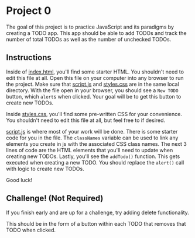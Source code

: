 # Project 0


The goal of this project is to practice JavaScript and its paradigms by creating
a TODO app. 
This app should be able to add TODOs and track the number of total
TODOs as well as the number of unchecked TODOs.


## Instructions

Inside of [index.html](/index.html), you'll find some starter HTML. 
You shouldn't
need to edit this file at all. Open this file on your computer into any browser
to run the project. 
Make sure that [script.js](/script.js) and [styles.css](/styles.css)
are in the same local directory.
 With the file open in your browser, you should
see a `New TODO` button, which `alert`s when clicked. 
Your goal will be to get
this button to create new TODOs.

Inside [styles.css](/styles.css), 
you'll find some pre-written CSS for your
convenience. You shouldn't need to edit this file at all, 
but feel free to if
desired.

[script.js](/script.js) is where most of your work will be done. 
There is some 
starter code for you in the file. The `classNames` variable can be used to link
any
 elements you create in js with the associated CSS class names. 
The next 3 
lines of code are the HTML elements that you'll need to update when creating new
TODOs. 
Lastly, you'll see the `addTodo()` function. This gets executed when
creating a new TODO. 
You should replace the `alert()` call with logic to create
new TODOs.

Good luck!

## Challenge! (Not Required)

If you finish early and are up for a challenge, try adding delete functionality.

This should be in the form of a button within each TODO that removes that TODO
when clicked. 
